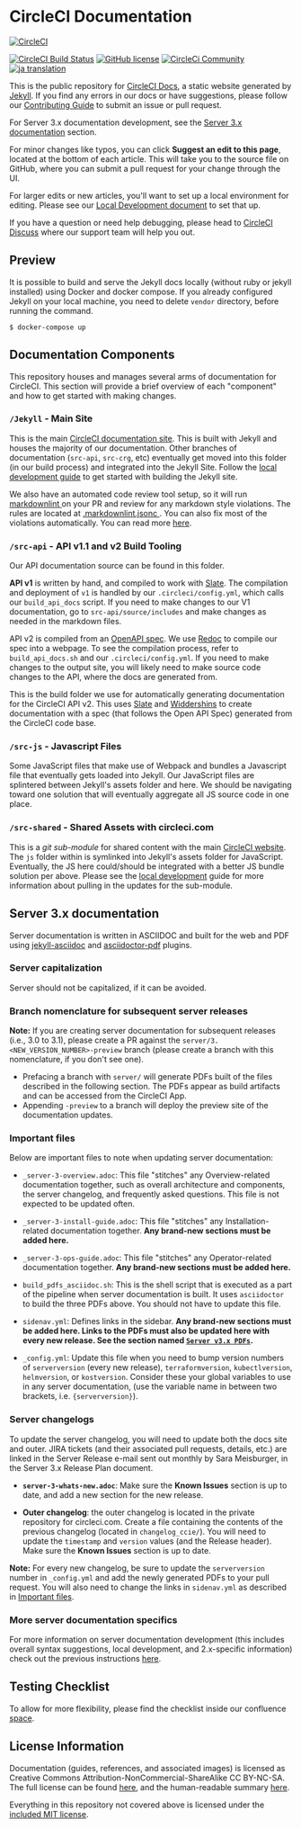 # CircleCI Documentation

[![CircleCI](https://dl.circleci.com/insights-snapshot/gh/circleci/circleci-docs/master/build-deploy/badge.svg?window=30d)](https://app.circleci.com/insights/github/circleci/circleci-docs?branches=master&workflows=build-deploy&reporting-window=last-30-days&insights-snapshot=true)

[![CircleCI Build Status](https://circleci.com/gh/circleci/circleci-docs.svg?style=shield)](https://circleci.com/gh/circleci/circleci-docs)
[![GitHub license](https://img.shields.io/badge/license-MIT-blue.svg)](https://raw.githubusercontent.com/circleci/circleci-docs/master/LICENSE)
[![CircleCi Community](https://img.shields.io/badge/community-CircleCI%20Discuss-343434.svg)](https://discuss.circleci.com)
[![ja translation](https://img.shields.io/badge/dynamic/json?color=blue&label=ja&style=flat&query=%24.progress.0.data.translationProgress&url=https%3A%2F%2Fbadges.awesome-crowdin.com%2Fstats-13528254-306408.json)](https://crowdin.com)

This is the public repository for [CircleCI Docs](https://circleci.com/docs/), a
static website generated by [Jekyll](https://jekyllrb.com/). If you find any
errors in our docs or have suggestions, please follow our [Contributing
Guide](docs/CONTRIBUTING.md) to submit an issue or pull request.

For Server 3.x documentation development, see the [Server 3.x documentation](#server-3.x-documentation) section.

For minor changes like typos, you can click **Suggest an edit to this page**,
located at the bottom of each article. This will take you to the source file on
GitHub, where you can submit a pull request for your change through the UI.

For larger edits or new articles, you'll want to set up a local environment for
editing. Please see our [Local Development
document](./docs/local-development.md) to set that up.

If you have a question or need help debugging, please head to [CircleCI
Discuss](https://discuss.circleci.com/) where our support team will help you
out.

## Preview

It is possible to build and serve the Jekyll docs locally (without ruby or jekyll installed) using Docker and docker compose.
If you already configured Jekyll on your local machine, you need to delete `vendor` directory, before running the command.

```
$ docker-compose up
```

## Documentation Components

This repository houses and manages several arms of documentation for CircleCI.
This section will provide a brief overview of each "component" and how to get
started with making changes.

### `/Jekyll` - Main Site

This is the main [CircleCI documentation site](https://circleci.com/docs/2.0/).
This is built with Jekyll and houses the majority of our documentation. Other
branches of documentation (`src-api`, `src-crg`, etc) eventually get moved into
this folder (in our build process) and integrated into the Jekyll Site. Follow
the [local development guide](./docs/local-development.md) to get started with
building the Jekyll site.

We also have an automated code review tool setup, so it will run [markdownlint
](https://github.com/DavidAnson/markdownlint) on your PR and review for any
markdown style violations. The rules are located at [.markdownlint.jsonc
](https://github.com/DavidAnson/markdownlint/blob/main/.markdownlint.jsonc).
You can also fix most of the violations automatically. You can read more 
[here](https://github.com/circleci/circleci-docs/blob/master/docs/local-development.md#markdownlinter).

### `/src-api` - API v1.1 and v2 Build Tooling

Our API documentation source can be found in this folder.

**API v1** is written by hand, and compiled to work with
[Slate](https://github.com/slatedocs/slate). The compilation and deployment of
`v1` is handled by our `.circleci/config.yml`, which calls our `build_api_docs`
script. If you need to make changes to our V1 documentation, go to
`src-api/source/includes` and make changes as needed in the markdown files.

API v2 is compiled from an [OpenAPI
spec](https://github.com/OAI/OpenAPI-Specification). We use
[Redoc](https://github.com/Redocly/redoc) to compile our spec into a webpage. To
see the compilation process, refer to `build_api_docs.sh` and our
`.circleci/config.yml`. If you need to make changes to the output site, you will
likely need to make source code changes to the API, where the docs are generated
from.

This is the build folder we use for automatically generating documentation for
the CircleCI API v2. This uses [Slate](https://github.com/slatedocs/slate) and
[Widdershins](https://github.com/Mermade/widdershins) to create documentation
with a spec (that follows the Open API Spec) generated from the CircleCI code
base.

### `/src-js` - Javascript Files

Some JavaScript files that make use of Webpack  and bundles a Javascript
file that eventually gets loaded into Jekyll. Our JavaScript files are
splintered between Jekyll's assets folder and here. We should be navigating
toward one solution that will eventually aggregate all JS source code in one place.

### `/src-shared` - Shared Assets with circleci.com

This is a *git sub-module* for shared content with the main [CircleCI
website](https://circleci.com/docs/). The `js` folder within is symlinked into
Jekyll's assets folder for JavaScript. Eventually, the JS here could/should be
integrated with a better JS bundle solution per above. Please see the [local
development](./docs/local-development.md) guide for more information about
pulling in the updates for the sub-module.

## Server 3.x documentation

Server documentation is written in ASCIIDOC and built for the web and PDF using 
[jekyll-asciidoc](https://github.com/asciidoctor/jekyll-asciidoc) and [asciidoctor-pdf](https://github.com/asciidoctor/asciidoctor-pdf) plugins.

### Server capitalization

Server should not be capitalized, if it can be avoided.

### Branch nomenclature for subsequent server releases

**Note:** If you are creating server documentation for subsequent releases (i.e., 3.0 to 3.1), please 
create a PR against the `server/3.<NEW_VERSION_NUMBER>-preview` branch (please create a branch with
this nomenclature, if you don't see one).

- Prefacing a branch with `server/` will generate PDFs built of the files described in the following section. The PDFs appear as build artifacts 
and can be accessed from the CircleCI App.
- Appending `-preview` to a branch will deploy the preview site of the documentation updates.

### Important files

Below are important files to note when updating server documentation:

- `_server-3-overview.adoc`: This file "stitches" any Overview-related documentation together, such as overall architecture 
  and components, the server changelog, and frequently asked questions. This file is not expected to be updated often.
- `_server-3-install-guide.adoc`: This file "stitches" any Installation-related documentation together. **Any brand-new sections must be added here.**
- `_server-3-ops-guide.adoc`: This file "stitches" any Operator-related documentation together. **Any brand-new sections must be added here.**

- `build_pdfs_asciidoc.sh`: This is the shell script that is executed as a part of the pipeline when server documentation 
  is built. It uses `asciidoctor` to build the three PDFs above. You should not have to update this file.
  
- `sidenav.yml`: Defines links in the sidebar. **Any brand-new sections must be added here. Links to the PDFs must also be
  updated here with every new release. See the section named [`Server v3.x PDFs`](https://github.com/circleci/circleci-docs/blob/21815f9ef8ff7213eff54f920a452032b06cccb8/jekyll/_data/sidenav.yml#L355).**

- `_config.yml`: Update this file when you need to bump version numbers of `serverversion` (every new release),
  `terraformversion`, `kubectlversion`, `helmversion`, or `kostversion`. Consider these your global variables to use in any
  server documentation, (use the variable name in between two brackets, i.e. `{serverversion}`).
  
### Server changelogs

To update the server changelog, you will need to update both the docs site and outer. JIRA tickets (and their associated
pull requests, details, etc.) are linked in the Server Release e-mail sent out monthly by Sara Meisburger, in the 
Server 3.x Release Plan document.

- **`server-3-whats-new.adoc`**: Make sure the **Known Issues** section is up to date, and add a new section for the new 
  release.

- **Outer changelog**: the outer changelog is located in the private repository for circleci.com. Create a file containing
  the contents of the previous changelog (located in `changelog_ccie/`). You will need to update the `timestamp`
  and `version` values (and the Release header). Make sure the **Known Issues** section is up to date.

**Note:** For every new changelog, be sure to update the `serverversion` number in `_config.yml` and add the newly 
generated PDFs to your pull request. You will also need to change the links in `sidenav.yml` as described in [Important files](#important-files).

### More server documentation specifics

For more information on server documentation development (this includes overall syntax suggestions, local development, 
and 2.x-specific information) check out the previous instructions [here](https://github.com/circleci/circleci-docs/blob/master/docs/server-docs.adoc).

## Testing Checklist 
To allow for more flexibility, please find the checklist inside our confluence [space](https://circleci.atlassian.net/l/c/Tm5oiCFF).

## License Information
Documentation (guides, references, and associated images) is licensed as
Creative Commons Attribution-NonCommercial-ShareAlike CC BY-NC-SA. The full
license can be found
[here](http://creativecommons.org/licenses/by-nc-sa/4.0/legalcode), and the
human-readable summary
[here](http://creativecommons.org/licenses/by-nc-sa/4.0/).

Everything in this repository not covered above is licensed under the [included
MIT license](./docs/licence.md).
